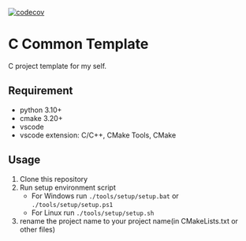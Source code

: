 [![codecov](https://codecov.io/gh/vhexl/c_common_template/branch/main/graph/badge.svg?token=R0V7I810YW)](https://codecov.io/gh/vhexl/c_common_template)

# C Common Template
C project template for my self.

## Requirement
+ python 3.10+
+ cmake 3.20+
+ vscode
+ vscode extension: C/C++, CMake Tools, CMake

## Usage
1. Clone this repository
2. Run setup environment script
    + For Windows run `./tools/setup/setup.bat` or `./tools/setup/setup.ps1`
    + For Linux run `./tools/setup/setup.sh`
3. rename the project name to your project name(in CMakeLists.txt or other files)
